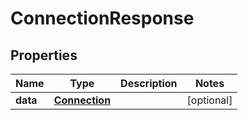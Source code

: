 

# ConnectionResponse

## Properties

Name | Type | Description | Notes
------------ | ------------- | ------------- | -------------
**data** | [**Connection**](Connection.md) |  |  [optional]



